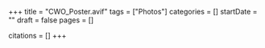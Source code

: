 +++
title = "CWO_Poster.avif"
tags = ["Photos"]
categories = []
startDate = ""
draft = false
pages = []

citations = []
+++
